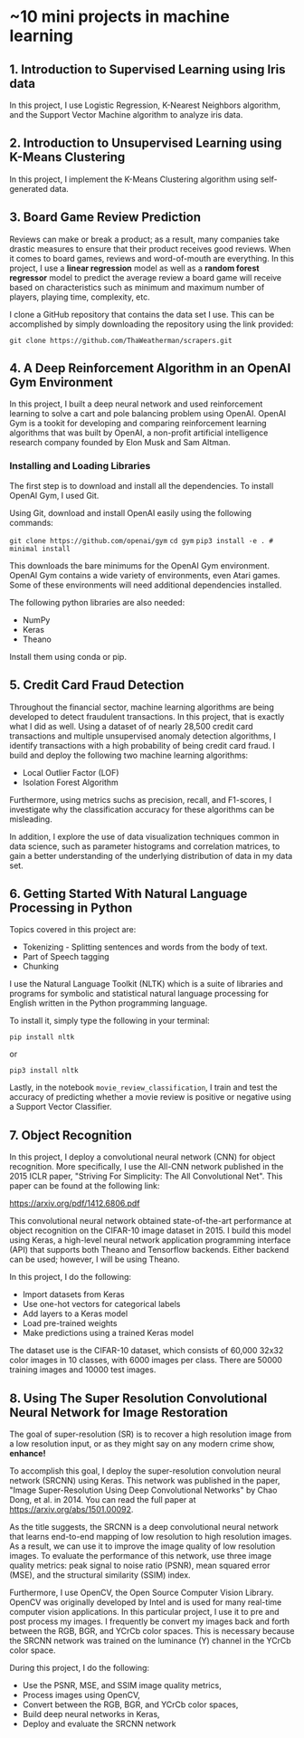 # ~10 mini projects in machine learning

## 1. Introduction to Supervised Learning using Iris data

In this project, I use Logistic Regression, K-Nearest Neighbors algorithm, and the Support Vector Machine algorithm to analyze iris data.

## 2. Introduction to Unsupervised Learning using K-Means Clustering

In this project, I implement the K-Means Clustering algorithm using self-generated data.

## 3. Board Game Review Prediction

Reviews can make or break a product; as a result, many companies take drastic measures to ensure that their product receives good reviews. When it comes to board games, reviews and word-of-mouth are everything. In this project, I use a **linear regression** model as well as a **random forest regressor** model to predict the average review a board game will receive based on characteristics such as minimum and maximum number of players, playing time, complexity, etc.

I clone a GitHub repository that contains the data set I use. This can be accomplished by simply downloading the repository using the link provided:

`git clone https://github.com/ThaWeatherman/scrapers.git`

## 4. A Deep Reinforcement Algorithm in an OpenAI Gym Environment

In this project, I built a deep neural network and used reinforcement learning to solve a cart and pole balancing problem using OpenAI. OpenAI Gym is a tookit for developing and comparing reinforcement learning algorithms that was built by OpenAI, a non-profit artificial intelligence research company founded by Elon Musk and Sam Altman.

### Installing and Loading Libraries

The first step is to download and install all the dependencies. To install OpenAI Gym, I used Git.

Using Git, download and install OpenAI easily using the following commands:

`git clone https://github.com/openai/gym`
`cd gym`
`pip3 install -e . # minimal install`

This downloads the bare minimums for the OpenAI Gym environment. OpenAI Gym contains a wide variety of environments, even Atari games. Some of these environments will need additional dependencies installed.

The following python libraries are also needed:

- NumPy
- Keras
- Theano

Install them using conda or pip.

## 5. Credit Card Fraud Detection

Throughout the financial sector, machine learning algorithms are being developed to detect fraudulent transactions. In this project, that is exactly what I did as well. Using a dataset of of nearly 28,500 credit card transactions and multiple unsupervised anomaly detection algorithms, I identify transactions with a high probability of being credit card fraud. I build and deploy the following two machine learning algorithms:

- Local Outlier Factor (LOF)
- Isolation Forest Algorithm

Furthermore, using metrics suchs as precision, recall, and F1-scores, I investigate why the classification accuracy for these algorithms can be misleading.

In addition, I explore the use of data visualization techniques common in data science, such as parameter histograms and correlation matrices, to gain a better understanding of the underlying distribution of data in my data set.

## 6. Getting Started With Natural Language Processing in Python

Topics covered in this project are:

- Tokenizing - Splitting sentences and words from the body of text.
- Part of Speech tagging
- Chunking

I use the Natural Language Toolkit (NLTK) which is a suite of libraries and programs for symbolic and statistical natural language processing for English written in the Python programming language.

To install it, simply type the following in your terminal:

`pip install nltk`

or

`pip3 install nltk`

Lastly, in the notebook `movie_review_classification`, I train and test the accuracy of predicting whether a movie review is positive or negative using a Support Vector Classifier.

## 7. Object Recognition

In this project, I deploy a convolutional neural network (CNN) for object recognition. More specifically, I use the All-CNN network published in the 2015 ICLR paper, "Striving For Simplicity: The All Convolutional Net". This paper can be found at the following link:

https://arxiv.org/pdf/1412.6806.pdf

This convolutional neural network obtained state-of-the-art performance at object recognition on the CIFAR-10 image dataset in 2015. I build this model using Keras, a high-level neural network application programming interface (API) that supports both Theano and Tensorflow backends. Either backend can be used; however, I will be using Theano.

In this project, I do the following:

- Import datasets from Keras
- Use one-hot vectors for categorical labels
- Add layers to a Keras model
- Load pre-trained weights
- Make predictions using a trained Keras model

The dataset use is the CIFAR-10 dataset, which consists of 60,000 32x32 color images in 10 classes, with 6000 images per class. There are 50000 training images and 10000 test images.

## 8. Using The Super Resolution Convolutional Neural Network for Image Restoration

The goal of super-resolution (SR) is to recover a high resolution image from a low resolution input, or as they might say on any modern crime show, **enhance!**

To accomplish this goal, I deploy the super-resolution convolution neural network (SRCNN) using Keras. This network was published in the paper, "Image Super-Resolution Using Deep Convolutional Networks" by Chao Dong, et al. in 2014. You can read the full paper at https://arxiv.org/abs/1501.00092.

As the title suggests, the SRCNN is a deep convolutional neural network that learns end-to-end mapping of low resolution to high resolution images. As a result, we can use it to improve the image quality of low resolution images. To evaluate the performance of this network, use three image quality metrics: peak signal to noise ratio (PSNR), mean squared error (MSE), and the structural similarity (SSIM) index.

Furthermore, I use OpenCV, the Open Source Computer Vision Library. OpenCV was originally developed by Intel and is used for many real-time computer vision applications. In this particular project, I use it to pre and post process my images. I frequently be convert my images back and forth between the RGB, BGR, and YCrCb color spaces. This is necessary because the SRCNN network was trained on the luminance (Y) channel in the YCrCb color space.

During this project, I do the following:

- Use the PSNR, MSE, and SSIM image quality metrics,
- Process images using OpenCV,
- Convert between the RGB, BGR, and YCrCb color spaces,
- Build deep neural networks in Keras,
- Deploy and evaluate the SRCNN network
